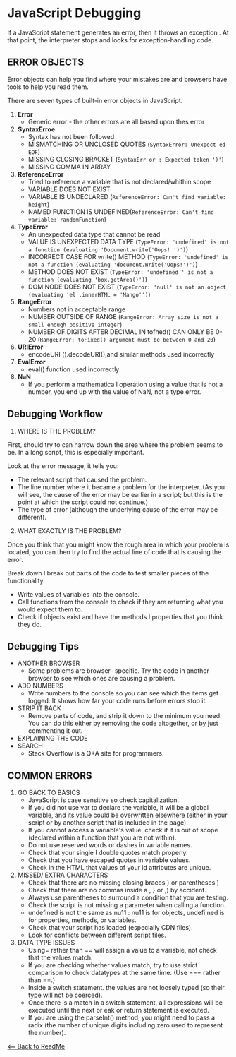 # JavaScript Debugging

If a JavaScript statement generates an error, then it throws an exception . At that point, the interpreter stops and looks for exception-handling code.

## ERROR OBJECTS

Error objects can help you find where your mistakes are and browsers have tools to help you read them.  

There are seven types of built-in error objects in JavaScript.

1. **Error**
    - Generic error - the other errors are all based upon thes error
2. **SyntaxErroe**
    - Syntax has not been followed
    - MISMATCHING OR UNCLOSED QUOTES (`SyntaxError: Unexpect ed EOF`)
    - MISSING CLOSING BRACKET (`SyntaxErr or : Expected token ')'`)
    - MISSING COMMA IN ARRAY
3. **ReferenceError**
    - Tried to reference a variable that is not declared/whithin scope
    - VARIABLE DOES NOT EXIST
    - VARIABLE IS UNDECLARED (`ReferenceError: Can't find variable: height`)
    - NAMED FUNCTION IS UNDEFINED(`ReferenceError: Can't find variable: randomFunction`)
4. **TypeError**
    - An unexpected data type that cannot be read 
    - VALUE IS UNEXPECTED DATA TYPE (`TypeError: 'undefined' is not a function (evaluating 'Document.write('Oops! ')')`)
    - INCORRECT CASE FOR write() METHOD (`TypeError: 'undefined' is not a function (evaluating 'document.Write('Oops!')')`)
    - METHOD DOES NOT EXIST (`TypeError: 'undefined ' is not a function (evaluating 'box.getArea()')`)
    - DOM NODE DOES NOT EXIST (`TypeError: 'null' is not an object (evaluating 'el .innerHTML = 'Mango'')`)
5. **RangeError**
    - Numbers not in acceptable range
    - NUMBER OUTSIDE OF RANGE (`RangeError: Array size is not a small enough positive integer`)
    - NUMBER OF DIGITS AFTER DECIMAL IN tofhed() CAN ONLY BE 0-20 (`RangeError: toFixed() argument must be between 0 and 20`)
6. **URIError**
    - encodeURI ().decodeURI(),and similar methods used incorrectly
7. **EvalError**
    - eval() function used incorrectly
8. **NaN**
    - If you perform a mathematica l operation using a value that is not a number, you end up with the value of NaN, not a type error.  

## Debugging Workflow 

1. WHERE IS THE PROBLEM?

First, should try to can narrow down the area where the problem seems to be. In a long script, this is especially important.  

  Look at the error message, it tells you:
- The relevant script that caused the problem.
- The line number where it became a problem for
the interpreter. (As you will see, the cause of the error may be earlier in a script; but this is the point at which the script could not continue.)
- The type of error (although the underlying cause of the error may be different).

2. WHAT EXACTLY IS THE PROBLEM?

Once you think that you might know the rough area in which your problem is located, you can then try to find the actual line of code that is causing the error.

  Break down I break out parts of the code to test smaller pieces of the functionality.
- Write values of variables into the console.
- Call functions from the console to check if they are returning what you would expect them to.
- Check if objects exist and have the methods I
properties that you think they do.  

## Debugging Tips 

- ANOTHER BROWSER
    - Some problems are browser- specific. Try the code in another browser to see which ones are causing a problem.
- ADD NUMBERS
    - Write numbers to the console so you can see which the items get logged. It shows how far your code runs before errors stop it.
- STRIP IT BACK
    - Remove parts of code, and strip it down to the minimum you need. You can do this either by removing the code altogether, or by just commenting it out.
- EXPLAINING THE CODE
- SEARCH
    - Stack Overflow is a Q+A site for programmers.


## COMMON ERRORS

1. GO BACK TO BASICS
    - JavaScript is case sensitive so check capitalization.
    - If you did not use var to declare the variable, it will be a global variable, and its value could be overwritten elsewhere (either in your script or by another script that is included in the page).
    - If you cannot access a variable's value, check if it is out of scope (declared within a function that you are not within).
    - Do not use reserved words or dashes in variable names.
    - Check that your single I double quotes match properly.
    - Check that you have escaped quotes in variable values.
    - Check in the HTML that values of your id attributes are unique.
2. MISSED/ EXTRA CHARACTERS
    - Check that there are no missing closing braces } or parentheses )
    - Check that there are no commas inside a , } or ,) by accident.
    - Always use parentheses to surround a condition that you are testing.
    - Check the script is not missing a parameter when calling a function.
    - undefined is not the same as nu11 : nu11 is for objects, undefi ned is for properties, methods, or variables.
    - Check that your script has loaded (especially CDN files).
    - Look for conflicts between different script files.
3. DATA TYPE ISSUES
    - Using= rather than == will assign a value to a variable, not check that the values match.
    - If you are checking whether values match, try to use strict comparison to check datatypes at the same time. (Use === rather than ==.)
    - Inside a switch statement. the values are not loosely typed (so their type will not be coerced).
    - Once there is a match in a switch statement, all expressions will be executed until the next br eak or return statement is executed.
    - If you are using the parseInt() method, you might need to pass a radix (the number of unique digits including zero used to represent the number).



  
[<== Back to ReadMe](../README.md)
